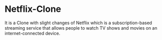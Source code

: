 # Netflix-Clone
It is a Clone with slight changes of Netflix which is a subscription-based streaming service that allows people to watch TV shows and movies on an internet-connected device.
